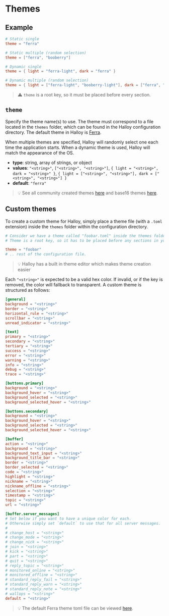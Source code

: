 # Themes

## Example

```toml
# Static single
theme = "ferra"

# Static multiple (random selection)
theme = ["ferra", "booberry"]

# Dynamic single
theme = { light = "ferra-light", dark = "ferra" }

# Dynamic multiple (random selection)
theme = { light = ["ferra-light", "booberry-light"], dark = ["ferra", "booberry"] }
```

> ⚠️  `theme` is a root key, so it must be placed before every section.

## `theme`

Specify the theme name(s) to use. The theme must correspond to a file located in the `themes` folder, which can be found in the Halloy configuration directory. The default theme in Halloy is [Ferra](https://github.com/casperstorm/ferra/).

When multiple themes are specified, Halloy will randomly select one each time the application starts. When a dynamic theme is used, Halloy will match the appearance of the OS.

- **type**: string, array of strings, or object
- **values**: `"<string>"`, `["<string>", "<string>"]`, `{ light = "<string>", dark = "<string>" }`, `{ light = ["<string>", "<string>"], dark = ["<string>", "<string>"] }`
- **default**: `"ferra"`
  
> 💡  See all community created themes [here](./community.md) and base16 themes [here](./base16.md).

## Custom themes

To create a custom theme for Halloy, simply place a theme file (with a `.toml` extension) inside the `themes` folder within the configuration directory.

```toml
# Consider we have a theme called "foobar.toml" inside the themes folder.
# Theme is a root key, so it has to be placed before any sections in your config file.

theme = "foobar"
# .. rest of the configuration file.
```

> 💡  Halloy has a built in theme editor which makes theme creation easier

 Each `"<string>"` is expected to be a valid hex color. If invalid, or if the key is removed, the color will fallback to transparent. A custom theme is structured as follows:

```toml
[general]
background = "<string>"
border = "<string>"
horizontal_rule = "<string>"
scrollbar = "<string>"
unread_indicator = "<string>"

[text]
primary = "<string>"
secondary = "<string>"
tertiary = "<string>"
success = "<string>"
error = "<string>"
warning = "<string>"
info = "<string>"
debug = "<string>"
trace = "<string>"

[buttons.primary]
background = "<string>"
background_hover = "<string>"
background_selected = "<string>"
background_selected_hover = "<string>"

[buttons.secondary]
background = "<string>"
background_hover = "<string>"
background_selected = "<string>"
background_selected_hover = "<string>"

[buffer]
action = "<string>"
background = "<string>"
background_text_input = "<string>"
background_title_bar = "<string>"
border = "<string>"
border_selected = "<string>"
code = "<string>"
highlight = "<string>"
nickname = "<string>"
nickname_offline = "<string>"
selection = "<string>"
timestamp = "<string>"
topic = "<string>"
url = "<string>"

[buffer.server_messages]
# Set below if you want to have a unique color for each.
# Otherwise simply set `default` to use that for all server messages.
#
# change_host = "<string>"
# change_mode = "<string>"
# change_nick = "<string>"
# join = "<string>"
# kick = "<string>"
# part = "<string>"
# quit = "<string>"
# reply_topic = "<string>"
# monitored_online = "<string>"
# monitored_offline = "<string>"
# standard_reply_fail = "<string>"
# standard_reply_warn = "<string>"
# standard_reply_note = "<string>"
# wallops = "<string>"
default = "<string>"
```
> 💡  The default Ferra theme toml file can be viewed [here](https://github.com/squidowl/halloy/blob/main/assets/themes/ferra.toml).
